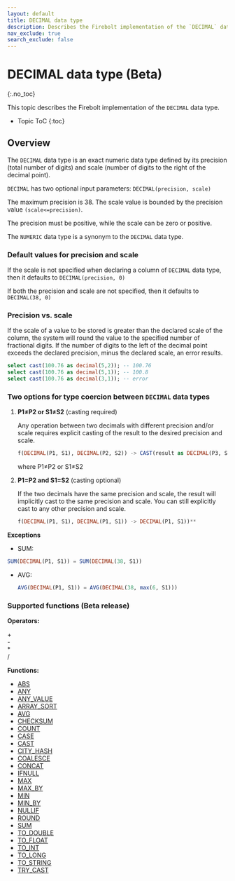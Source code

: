 ```yaml
---
layout: default
title: DECIMAL data type
description: Describes the Firebolt implementation of the `DECIMAL` data type
nav_exclude: true
search_exclude: false
---
```


# DECIMAL data type (Beta)
{:.no_toc}

This topic describes the Firebolt implementation of the `DECIMAL` data type.

* Topic ToC
{:toc}

## Overview

The `DECIMAL` data type is an exact numeric data type defined by its precision (total number of digits) and scale (number of digits to the right of the decimal point). 

`DECIMAL` has two optional input parameters: `DECIMAL(precision, scale)`

The maximum precision is 38. The scale value is bounded by the precision value `(scale<=precision)`. 

The precision must be positive, while the scale can be zero or positive.

The `NUMERIC` data type is a synonym to the `DECIMAL` data type.

### Default values for precision and scale

If the scale is not specified when declaring a column of `DECIMAL` data type, then it defaults to `DECIMAL(precision, 0)`

If both the precision and scale are not specified, then it defaults to 
`DECIMAL(38, 0)`

### Precision vs. scale

If the scale of a value to be stored is greater than the declared scale of the column, the system will round the value to the specified number of fractional digits. If the number of digits to the left of the decimal point exceeds the declared precision, minus the declared scale, an error results.

  ```sql
  select cast(100.76 as decimal(5,2)); -- 100.76
  select cast(100.76 as decimal(5,1)); -- 100.8
  select cast(100.76 as decimal(3,1)); -- error
  ```
### Two options for type coercion between `DECIMAL` data types

1. **P1≠P2 or S1≠S2** (casting required)

    Any operation between two decimals with different precision and/or scale requires explicit casting of the result to the desired precision and scale. 

    ```sql
    f(DECIMAL(P1, S1), DECIMAL(P2, S2)) -> CAST(result as DECIMAL(P3, S3))* 
    ```
    where P1≠P2 or S1≠S2

2. **P1=P2 and S1=S2** (casting optional)

    If the two decimals have the same precision and scale, the result will implicitly cast to the same precision and scale. You can still explicitly cast to any other precision and scale.
  
    ```sql
    f(DECIMAL(P1, S1), DECIMAL(P1, S1)) -> DECIMAL(P1, S1))**
    ```
**Exceptions**

 * SUM:
    
  ```sql
  SUM(DECIMAL(P1, S1)) = SUM(DECIMAL(38, S1))
  ```

* AVG:

  ```sql
  AVG(DECIMAL(P1, S1)) = AVG(DECIMAL(38, max(6, S1)))
  ```
 
### Supported functions (Beta release)

**Operators:**

+<br>
-<br>
*<br>
/<br>

**Functions:**

* [ABS](../sql-reference/functions-reference/abs.md)
* [ANY](../sql-reference/functions-reference/any.md)
* [ANY\_VALUE](../sql-reference/functions-reference/any_value.md)
* [ARRAY\_SORT](../sql-reference/functions-reference/array-sort.md)
* [AVG](../sql-reference/functions-reference/avg.md)
* [CHECKSUM](../sql-reference/functions-reference/checksum.md)
* [COUNT](../sql-reference/functions-reference/count.md)
* [CASE](../sql-reference/functions-reference/case.md)
* [CAST](../sql-reference/functions-reference/cast.md)
* [CITY\_HASH](../sql-reference/functions-reference/city-hash.md)
* [COALESCE](../sql-reference/functions-reference/coalesce.md) 
* [CONCAT](../sql-reference/functions-reference/concat.md)
* [IFNULL](../sql-reference/functions-reference/ifnull.md) 
* [MAX](../sql-reference/functions-reference/max.md) 
* [MAX\_BY](../sql-reference/functions-reference/max-by.md) 
* [MIN](../sql-reference/functions-reference/min.md) 
* [MIN\_BY](../sql-reference/functions-reference/min-by.md) 
* [NULLIF](../sql-reference/functions-reference/nullif.md)
* [ROUND](../sql-reference/functions-reference/round.md)
* [SUM](../sql-reference/functions-reference/sum.md)
* [TO\_DOUBLE](../sql-reference/functions-reference/to-double.md) 
* [TO\_FLOAT](../sql-reference/functions-reference/to-float.md) 
* [TO\_INT](../sql-reference/functions-reference/to-int.md)
* [TO\_LONG](../sql-reference/functions-reference/to-long.md)
* [TO\_STRING](../sql-reference/functions-reference/to-string.md)
* [TRY\_CAST](../sql-reference/functions-reference/try-cast.md)
